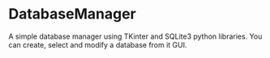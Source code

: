 # DatabaseManager
A simple database manager using TKinter and SQLite3 python libraries. You can create, select and modify a database from it GUI.

